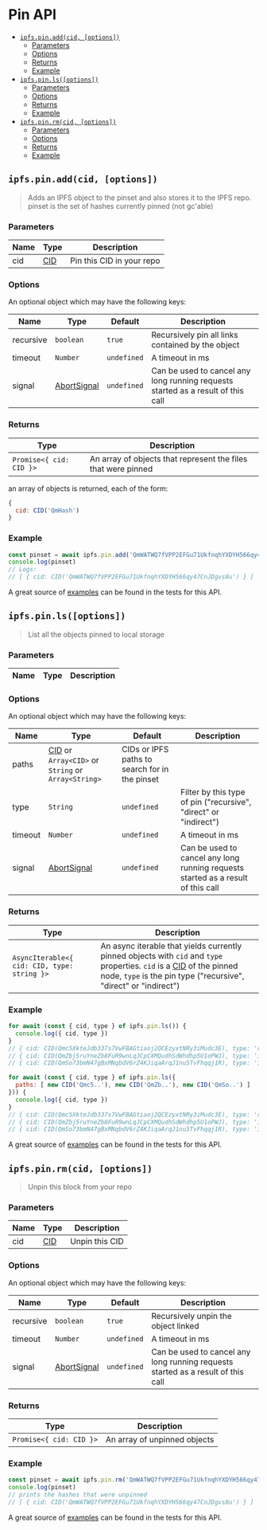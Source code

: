 # Pin API <!-- omit in toc -->

- [`ipfs.pin.add(cid, [options])`](#ipfspinaddcid-options)
  - [Parameters](#parameters)
  - [Options](#options)
  - [Returns](#returns)
  - [Example](#example)
- [`ipfs.pin.ls([options])`](#ipfspinlsoptions)
  - [Parameters](#parameters-1)
  - [Options](#options-1)
  - [Returns](#returns-1)
  - [Example](#example-1)
- [`ipfs.pin.rm(cid, [options])`](#ipfspinrmcid-options)
  - [Parameters](#parameters-2)
  - [Options](#options-2)
  - [Returns](#returns-2)
  - [Example](#example-2)

## `ipfs.pin.add(cid, [options])`

> Adds an IPFS object to the pinset and also stores it to the IPFS repo. pinset is the set of hashes currently pinned (not gc'able)

### Parameters

| Name | Type | Description |
| ---- | ---- | ----------- |
| cid | [CID][] | Pin this CID in your repo |

### Options

An optional object which may have the following keys:

| Name | Type | Default | Description |
| ---- | ---- | ------- | ----------- |
| recursive | `boolean` | `true` | Recursively pin all links contained by the object |
| timeout | `Number` | `undefined` | A timeout in ms |
| signal | [AbortSignal][] | `undefined` |  Can be used to cancel any long running requests started as a result of this call |

### Returns

| Type | Description |
| -------- | -------- |
| `Promise<{ cid: CID }>` | An array of objects that represent the files that were pinned |

an array of objects is returned, each of the form:

```JavaScript
{
  cid: CID('QmHash')
}
```

### Example

```JavaScript
const pinset = await ipfs.pin.add('QmWATWQ7fVPP2EFGu71UkfnqhYXDYH566qy47CnJDgvs8u')
console.log(pinset)
// Logs:
// [ { cid: CID('QmWATWQ7fVPP2EFGu71UkfnqhYXDYH566qy47CnJDgvs8u') } ]
```

A great source of [examples][] can be found in the tests for this API.

## `ipfs.pin.ls([options])`

> List all the objects pinned to local storage

### Parameters

| Name | Type | Description |
| ---- | ---- | ----------- |

### Options

An optional object which may have the following keys:

| Name | Type | Default | Description |
| ---- | ---- | ------- | ----------- |
| paths | [CID][] or `Array<CID>` or `String` or `Array<String>` | CIDs or IPFS paths to search for in the pinset |
| type | `String` | `undefined` | Filter by this type of pin ("recursive", "direct" or "indirect") |
| timeout | `Number` | `undefined` | A timeout in ms |
| signal | [AbortSignal][] | `undefined` |  Can be used to cancel any long running requests started as a result of this call |

### Returns

| Type | Description |
| -------- | -------- |
| `AsyncIterable<{ cid: CID, type: string }>` | An async iterable that yields currently pinned objects with `cid` and `type` properties. `cid` is a [CID][cid] of the pinned node, `type` is the pin type ("recursive", "direct" or "indirect") |

### Example

```JavaScript
for await (const { cid, type } of ipfs.pin.ls()) {
  console.log({ cid, type })
}
// { cid: CID(Qmc5XkteJdb337s7VwFBAGtiaoj2QCEzyxtNRy3iMudc3E), type: 'recursive' }
// { cid: CID(QmZbj5ruYneZb8FuR9wnLqJCpCXMQudhSdWhdhp5U1oPWJ), type: 'indirect' }
// { cid: CID(QmSo73bmN47gBxMNqbdV6rZ4KJiqaArqJ1nu5TvFhqqj1R), type: 'indirect' }
```

```JavaScript
for await (const { cid, type } of ipfs.pin.ls({
  paths: [ new CID('Qmc5..'), new CID('QmZb..'), new CID('QmSo..') ]
})) {
  console.log({ cid, type })
}
// { cid: CID(Qmc5XkteJdb337s7VwFBAGtiaoj2QCEzyxtNRy3iMudc3E), type: 'recursive' }
// { cid: CID(QmZbj5ruYneZb8FuR9wnLqJCpCXMQudhSdWhdhp5U1oPWJ), type: 'indirect' }
// { cid: CID(QmSo73bmN47gBxMNqbdV6rZ4KJiqaArqJ1nu5TvFhqqj1R), type: 'indirect' }
```

A great source of [examples][] can be found in the tests for this API.

## `ipfs.pin.rm(cid, [options])`

> Unpin this block from your repo

### Parameters

| Name | Type | Description |
| ---- | ---- | ----------- |
| cid | [CID][] | Unpin this CID |

### Options

An optional object which may have the following keys:

| Name | Type | Default | Description |
| ---- | ---- | ------- | ----------- |
| recursive | `boolean` | `true` | Recursively unpin the object linked |
| timeout | `Number` | `undefined` | A timeout in ms |
| signal | [AbortSignal][] | `undefined` |  Can be used to cancel any long running requests started as a result of this call |

### Returns

| Type | Description |
| -------- | -------- |
| `Promise<{ cid: CID }>` | An array of unpinned objects |

### Example

```JavaScript
const pinset = await ipfs.pin.rm('QmWATWQ7fVPP2EFGu71UkfnqhYXDYH566qy47CnJDgvs8u')
console.log(pinset)
// prints the hashes that were unpinned
// [ { cid: CID('QmWATWQ7fVPP2EFGu71UkfnqhYXDYH566qy47CnJDgvs8u') } ]
```

A great source of [examples][] can be found in the tests for this API.

[examples]: https://github.com/ipfs/js-ipfs/blob/master/packages/interface-ipfs-core/src/pin
[cid]: https://www.npmjs.com/package/cids
[AbortSignal]: https://developer.mozilla.org/en-US/docs/Web/API/AbortSignal
